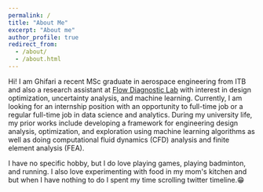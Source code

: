 ```yaml
---
permalink: /
title: "About Me"
excerpt: "About me"
author_profile: true
redirect_from: 
  - /about/
  - /about.html
---
```


Hi! I am Ghifari a recent MSc graduate in aerospace engineering from ITB and also a research assistant at [Flow Diagnostic Lab](https://flowdiagnostics.ftmd.itb.ac.id/) with interest in design optimization, uncertainty analysis, and machine learning. Currently, I am looking for an internship position with an opportunity to full-time job or a regular full-time job in data science and analytics. During my university life, my prior works include developing a framework for engineering design analysis, optimization, and exploration using machine learning algorithms as well as doing computational fluid dynamics (CFD) analysis and finite element analysis (FEA). 

I have no specific hobby, but I do love playing games, playing badminton, and running. I also love experimenting with food in my mom's kitchen and but when I have nothing to do I spent my time scrolling twitter timeline.😁
